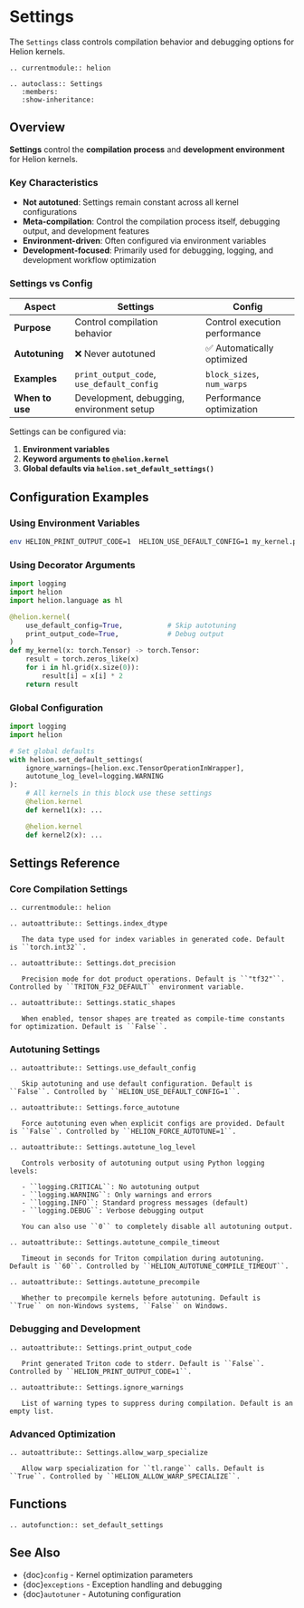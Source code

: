 # Settings

The `Settings` class controls compilation behavior and debugging options for Helion kernels.

```{eval-rst}
.. currentmodule:: helion

.. autoclass:: Settings
   :members:
   :show-inheritance:
```

## Overview

**Settings** control the **compilation process** and **development environment** for Helion kernels.

### Key Characteristics

- **Not autotuned**: Settings remain constant across all kernel configurations
- **Meta-compilation**: Control the compilation process itself, debugging output, and development features
- **Environment-driven**: Often configured via environment variables
- **Development-focused**: Primarily used for debugging, logging, and development workflow optimization

### Settings vs Config

| Aspect | Settings | Config |
|--------|----------|--------|
| **Purpose** | Control compilation behavior | Control execution performance |
| **Autotuning** | ❌ Never autotuned | ✅ Automatically optimized |
| **Examples** | `print_output_code`, `use_default_config` | `block_sizes`, `num_warps` |
| **When to use** | Development, debugging, environment setup | Performance optimization |

Settings can be configured via:

1. **Environment variables**
2. **Keyword arguments to `@helion.kernel`**
3. **Global defaults via `helion.set_default_settings()`**

## Configuration Examples

### Using Environment Variables

```bash
env HELION_PRINT_OUTPUT_CODE=1  HELION_USE_DEFAULT_CONFIG=1 my_kernel.py
```

### Using Decorator Arguments

```python
import logging
import helion
import helion.language as hl

@helion.kernel(
    use_default_config=True,           # Skip autotuning
    print_output_code=True,            # Debug output
)
def my_kernel(x: torch.Tensor) -> torch.Tensor:
    result = torch.zeros_like(x)
    for i in hl.grid(x.size(0)):
        result[i] = x[i] * 2
    return result
```

### Global Configuration

```python
import logging
import helion

# Set global defaults
with helion.set_default_settings(
    ignore_warnings=[helion.exc.TensorOperationInWrapper],
    autotune_log_level=logging.WARNING
):
    # All kernels in this block use these settings
    @helion.kernel
    def kernel1(x): ...

    @helion.kernel
    def kernel2(x): ...
```

## Settings Reference

### Core Compilation Settings

```{eval-rst}
.. currentmodule:: helion

.. autoattribute:: Settings.index_dtype

   The data type used for index variables in generated code. Default is ``torch.int32``.

.. autoattribute:: Settings.dot_precision

   Precision mode for dot product operations. Default is ``"tf32"``. Controlled by ``TRITON_F32_DEFAULT`` environment variable.

.. autoattribute:: Settings.static_shapes

   When enabled, tensor shapes are treated as compile-time constants for optimization. Default is ``False``.
```

### Autotuning Settings

```{eval-rst}
.. autoattribute:: Settings.use_default_config

   Skip autotuning and use default configuration. Default is ``False``. Controlled by ``HELION_USE_DEFAULT_CONFIG=1``.

.. autoattribute:: Settings.force_autotune

   Force autotuning even when explicit configs are provided. Default is ``False``. Controlled by ``HELION_FORCE_AUTOTUNE=1``.

.. autoattribute:: Settings.autotune_log_level

   Controls verbosity of autotuning output using Python logging levels:

   - ``logging.CRITICAL``: No autotuning output
   - ``logging.WARNING``: Only warnings and errors
   - ``logging.INFO``: Standard progress messages (default)
   - ``logging.DEBUG``: Verbose debugging output

   You can also use ``0`` to completely disable all autotuning output.

.. autoattribute:: Settings.autotune_compile_timeout

   Timeout in seconds for Triton compilation during autotuning. Default is ``60``. Controlled by ``HELION_AUTOTUNE_COMPILE_TIMEOUT``.

.. autoattribute:: Settings.autotune_precompile

   Whether to precompile kernels before autotuning. Default is ``True`` on non-Windows systems, ``False`` on Windows.
```

### Debugging and Development

```{eval-rst}
.. autoattribute:: Settings.print_output_code

   Print generated Triton code to stderr. Default is ``False``. Controlled by ``HELION_PRINT_OUTPUT_CODE=1``.

.. autoattribute:: Settings.ignore_warnings

   List of warning types to suppress during compilation. Default is an empty list.
```

### Advanced Optimization

```{eval-rst}
.. autoattribute:: Settings.allow_warp_specialize

   Allow warp specialization for ``tl.range`` calls. Default is ``True``. Controlled by ``HELION_ALLOW_WARP_SPECIALIZE``.
```

## Functions

```{eval-rst}
.. autofunction:: set_default_settings
```

## See Also

- {doc}`config` - Kernel optimization parameters
- {doc}`exceptions` - Exception handling and debugging
- {doc}`autotuner` - Autotuning configuration
